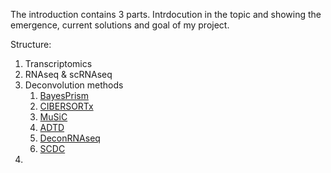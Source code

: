 The introduction contains 3 parts. Intrdocution in  the topic and showing the emergence, current solutions and goal of my project. 

Structure: 
	
1. Transcriptomics
2. RNAseq & scRNAseq
3. Deconvolution methods
	1. [BayesPrism](Master_Thesis/Deconvolution_Methods/BayesPrism)
	2. [CIBERSORTx](Master_Thesis/Deconvolution_Methods/CIBERSORT)
	3. [MuSiC](Master_Thesis/Deconvolution_Methods/MuSiC)
	4. [ADTD](Master_Thesis/Deconvolution_Methods/ADTD)
	5. [DeconRNAseq](Master_Thesis/Deconvolution_Methods/DeconRNAseq)
	6. [SCDC](Master_Thesis/Deconvolution_Methods/SCDC)
4. 
